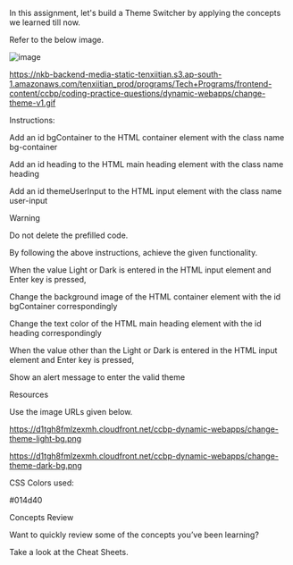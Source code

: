 In this assignment, let's build a Theme Switcher by applying the concepts we learned till now.

Refer to the below image.

![image](https://github.com/bukka5sandhya/Theme-Switcher-Javascript/assets/133884532/84c72215-aaa7-41dc-a274-481ad88ebbbf)

https://nkb-backend-media-static-tenxiitian.s3.ap-south-1.amazonaws.com/tenxiitian_prod/programs/Tech+Programs/frontend-content/ccbp/coding-practice-questions/dynamic-webapps/change-theme-v1.gif

Instructions:

Add an id bgContainer to the HTML container element with the class name bg-container

Add an id heading to the HTML main heading element with the class name heading

Add an id themeUserInput to the HTML input element with the class name user-input

Warning

Do not delete the prefilled code.

By following the above instructions, achieve the given functionality.

When the value Light or Dark is entered in the HTML input element and Enter key is pressed,

Change the background image of the HTML container element with the id bgContainer correspondingly

Change the text color of the HTML main heading element with the id heading correspondingly

When the value other than the Light or Dark is entered in the HTML input element and Enter key is pressed,

Show an alert message to enter the valid theme

Resources

Use the image URLs given below.

https://d1tgh8fmlzexmh.cloudfront.net/ccbp-dynamic-webapps/change-theme-light-bg.png

https://d1tgh8fmlzexmh.cloudfront.net/ccbp-dynamic-webapps/change-theme-dark-bg.png


CSS Colors used:

#014d40

Concepts Review

Want to quickly review some of the concepts you’ve been learning?

Take a look at the Cheat Sheets.

